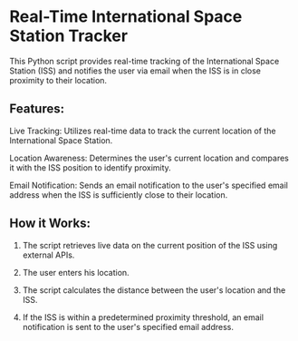 # Real-Time International Space Station Tracker

This Python script provides real-time tracking of the International Space Station (ISS) and notifies the user via email when the ISS is in close proximity to their location.

## Features:

Live Tracking: Utilizes real-time data to track the current location of the International Space Station.

Location Awareness: Determines the user's current location and compares it with the ISS position to identify proximity.

Email Notification: Sends an email notification to the user's specified email address when the ISS is sufficiently close to their location.

## How it Works:

1. The script retrieves live data on the current position of the ISS using external APIs.

2. The user enters his location.

3. The script calculates the distance between the user's location and the ISS.

4. If the ISS is within a predetermined proximity threshold, an email notification is sent to the user's specified email address.
